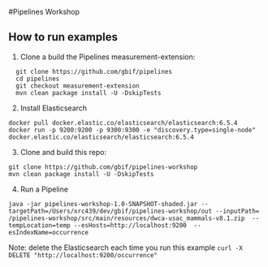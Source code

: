 #Pipelines Workshop

## How to run examples

1. Clone a build the Pipelines measurement-extension:

```
  git clone https://github.com/gbif/pipelines
  cd pipelines
  git checkout measurement-extension
  mvn clean package install -U -DskipTests
```

2. Install Elasticsearch

```
docker pull docker.elastic.co/elasticsearch/elasticsearch:6.5.4
docker run -p 9200:9200 -p 9300:9300 -e "discovery.type=single-node" docker.elastic.co/elasticsearch/elasticsearch:6.5.4
```

3. Clone and build this repo:

```
git clone https://github.com/gbif/pipelines-workshop
mvn clean package install -U -DskipTests
```
4. Run a Pipeline

```
java -jar pipelines-workshop-1.0-SNAPSHOT-shaded.jar --targetPath=/Users/xrc439/dev/gbif/pipelines-workshop/out --inputPath=
/pipelines-workshop/src/main/resources/dwca-usac_mammals-v8.1.zip  --tempLocation=temp --esHosts=http://localhost:9200  --esIndexName=occurrence 
```
Note: delete the Elasticsearch each time you run this example ```curl -X DELETE "http://localhost:9200/occurrence"```



